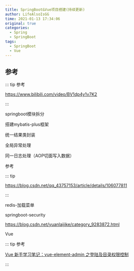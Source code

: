 ```yaml
---
title: SpringBoot&Vue项目搭建(持续更新)
author: LifeAlsoIsGG
time: 2021-01-13 17:34:06
original: true
categories: 
  - Spring
  - SpringBoot
tags: 
  - SpringBoot
  - Vue
---
```






## 参考

::: tip 参考

https://www.bilibili.com/video/BV1dp4y1v7K2

:::







springboot模块拆分



搭建mybatis-plus框架



统一结果类封装



全局异常处理



同一日志处理（AOP切面写入数据）

参考

::: tip

https://blog.csdn.net/qq_43757153/article/details/106077811

:::



redis-加载菜单



springboot-security

https://blog.csdn.net/yuanlaijike/category_9283872.html





Vue

::: tip 参考

[Vue 新手学习笔记：vue-element-admin 之登陆及目录权限控制](https://linjinp.blog.csdn.net/article/details/90256713?utm_medium=distribute.pc_relevant.none-task-blog-BlogCommendFromBaidu-1.not_use_machine_learn_pai&depth_1-utm_source=distribute.pc_relevant.none-task-blog-BlogCommendFromBaidu-1.not_use_machine_learn_pai)

:::
